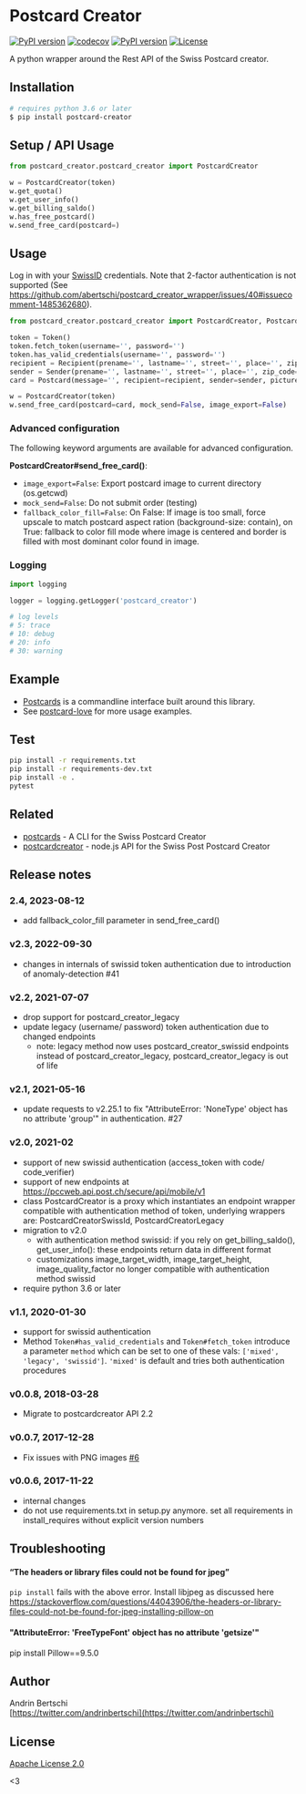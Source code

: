 # Postcard Creator 

[![PyPI version](https://img.shields.io/pypi/v/postcard_creator.svg)](https://badge.fury.io/py/postcard_creator) [![codecov](https://codecov.io/gh/abertschi/postcard_creator_wrapper/branch/master/graph/badge.svg)](https://codecov.io/gh/abertschi/postcard_creator_wrapper) [![PyPI version](https://img.shields.io/pypi/pyversions/postcard_creator.svg)](https://pypi.python.org/pypi/postcard_creator) [![License](https://img.shields.io/badge/License-Apache%202.0-green.svg)](https://opensource.org/licenses/Apache-2.0)

A python wrapper around the Rest API of the Swiss Postcard creator.

## Installation
```sh
# requires python 3.6 or later
$ pip install postcard-creator
```

## Setup / API Usage

```python
from postcard_creator.postcard_creator import PostcardCreator

w = PostcardCreator(token)
w.get_quota()
w.get_user_info()
w.get_billing_saldo()
w.has_free_postcard()
w.send_free_card(postcard=)
```

## Usage
Log in with your [SwissID](https://www.swissid.ch/) credentials. Note that 2-factor authentication is not supported (See https://github.com/abertschi/postcard_creator_wrapper/issues/40#issuecomment-1485362680).

```python
from postcard_creator.postcard_creator import PostcardCreator, Postcard, Token, Recipient, Sender

token = Token()
token.fetch_token(username='', password='')
token.has_valid_credentials(username='', password='')
recipient = Recipient(prename='', lastname='', street='', place='', zip_code=0000)
sender = Sender(prename='', lastname='', street='', place='', zip_code=0000)
card = Postcard(message='', recipient=recipient, sender=sender, picture_stream=open('./my-photo.jpg', 'rb'))

w = PostcardCreator(token)
w.send_free_card(postcard=card, mock_send=False, image_export=False)
```

### Advanced configuration
The following keyword arguments are available for advanced configuration.

**PostcardCreator#send_free_card()**:
- `image_export=False`: Export postcard image to current directory (os.getcwd)
- `mock_send=False`: Do not submit order (testing)
- `fallback_color_fill=False`: On False: If image is too small, force upscale to
   match postcard aspect ration (background-size: contain), on True: fallback to
   color fill mode where image is centered and border is filled with most
   dominant color found in image.

### Logging
```python
import logging

logger = logging.getLogger('postcard_creator')

# log levels
# 5: trace
# 10: debug
# 20: info
# 30: warning
```

## Example
- [Postcards](https://github.com/abertschi/postcards) is a commandline interface built around this library.
- See [postcard-love](https://github.com/abertschi/postcard-love) for more usage examples.

## Test
```sh
pip install -r requirements.txt
pip install -r requirements-dev.txt
pip install -e .
pytest
```

## Related
- [postcards](https://github.com/abertschi/postcards) - A CLI for the Swiss Postcard Creator
- [postcardcreator](https://github.com/gido/postcardcreator) - node.js API for the Swiss Post Postcard Creator

## Release notes
### 2.4, 2023-08-12
- add fallback_color_fill parameter in send_free_card() 
### v2.3, 2022-09-30
- changes in internals of swissid token authentication due to introduction of anomaly-detection #41

### v2.2, 2021-07-07
- drop support for postcard_creator_legacy
- update legacy (username/ password) token authentication due to changed endpoints
  - note: legacy method now uses postcard_creator_swissid endpoints instead of postcard_creator_legacy, postcard_creator_legacy is out of life
  
### v2.1, 2021-05-16
- update requests to v2.25.1 to fix "AttributeError: 'NoneType' object has no attribute 'group'" in authentication. #27

### v2.0, 2021-02
- support of new swissid authentication (access_token with code/ code_verifier)
- support of new endpoints at https://pccweb.api.post.ch/secure/api/mobile/v1
- class PostcardCreator is a proxy which instantiates an endpoint wrapper compatible with authentication method of token, underlying wrappers are: PostcardCreatorSwissId, PostcardCreatorLegacy 
- migration to v2.0
  + with authentication method swissid: if you rely on get_billing_saldo(), get_user_info(): these endpoints return data in different format
  + customizations image_target_width, image_target_height, image_quality_factor no longer compatible with authentication method swissid
- require python 3.6 or later

### v1.1, 2020-01-30
- support for swissid authentication
- Method `Token#has_valid_credentials` and `Token#fetch_token` introduce a parameter `method` 
  which can be set to one of these vals: `['mixed', 'legacy', 'swissid']`. `'mixed'` is default and tries both
  authentication procedures 

### v0.0.8, 2018-03-28
- Migrate to postcardcreator API 2.2

### v0.0.7, 2017-12-28
- Fix issues with PNG images [#6](https://github.com/abertschi/postcard_creator_wrapper/pull/6)

### v0.0.6, 2017-11-22
- internal changes
- do not use requirements.txt in setup.py anymore. set all requirements in 
install_requires without explicit version numbers

## Troubleshooting

#### “The headers or library files could not be found for jpeg”
`pip install` fails with the above error. Install libjpeg as discussed here
https://stackoverflow.com/questions/44043906/the-headers-or-library-files-could-not-be-found-for-jpeg-installing-pillow-on

#### "AttributeError: 'FreeTypeFont' object has no attribute 'getsize'"
pip install Pillow==9.5.0

## Author

Andrin Bertschi  
[https://twitter.com/andrinbertschi](https://twitter.com/andrinbertschi)

## License

[Apache License 2.0](LICENSE.md)

<3

